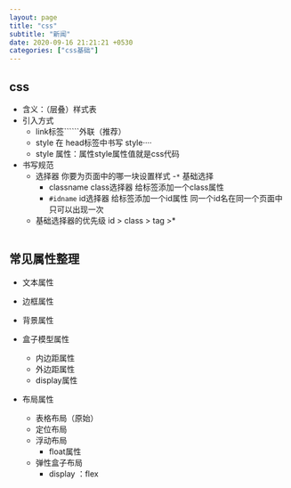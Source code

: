 ```yaml
---
layout: page
title: "css"
subtitle: "新闻"
date: 2020-09-16 21:21:21 +0530
categories: ["css基础"]
---
```



## css

- 含义：（层叠）样式表
- 引入方式
     - link标签``````外联（推荐）
     - style 在 head标签中书写 style····
     - style 属性：属性style属性值就是css代码
- 书写规范
     - 选择器 你要为页面中的哪一块设置样式
         -`*` 基础选择
         -  classname  class选择器 给标签添加一个class属性
         - `#idname` id选择器 给标签添加一个id属性 同一个id名在同一个页面中只可以出现一次
    - 基础选择器的优先级 id > class > tag    >*
         ```css


## 常见属性整理

- 文本属性

- 边框属性

- 背景属性

- 盒子模型属性
     - 内边距属性
     - 外边距属性
     - display属性


- 布局属性
     - 表格布局（原始）
     - 定位布局
     - 浮动布局
         - float属性
     - 弹性盒子布局
         - display ：flex 
